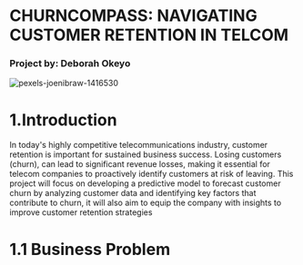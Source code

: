 # **CHURNCOMPASS: NAVIGATING CUSTOMER RETENTION IN TELCOM**
### Project by: Deborah Okeyo
![pexels-joenibraw-1416530](https://github.com/user-attachments/assets/fc1c608d-88c3-407d-88f3-85a35abd52a6)
# 1.Introduction
In today's highly competitive telecommunications industry, customer retention is important for sustained business success. Losing customers (churn), can lead to significant revenue losses, making it essential for telecom companies to proactively identify customers at risk of leaving. This project will focus on developing a predictive model to forecast customer churn by analyzing customer data and identifying key factors that contribute to churn, it will also aim to equip the company with insights to improve customer retention strategies
# 1.1 Business Problem
